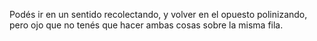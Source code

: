 Podés ir en un sentido recolectando, y volver en el opuesto polinizando, pero ojo que no tenés que hacer ambas cosas sobre la misma fila. 
